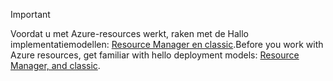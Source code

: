 > [!IMPORTANT]
> <span data-ttu-id="5c997-101">Voordat u met Azure-resources werkt, raken met de Hallo implementatiemodellen: [Resource Manager en classic](../articles/azure-resource-manager/resource-manager-deployment-model.md).</span><span class="sxs-lookup"><span data-stu-id="5c997-101">Before you work with Azure resources, get familiar with hello deployment models: [Resource Manager, and classic](../articles/azure-resource-manager/resource-manager-deployment-model.md).</span></span>
